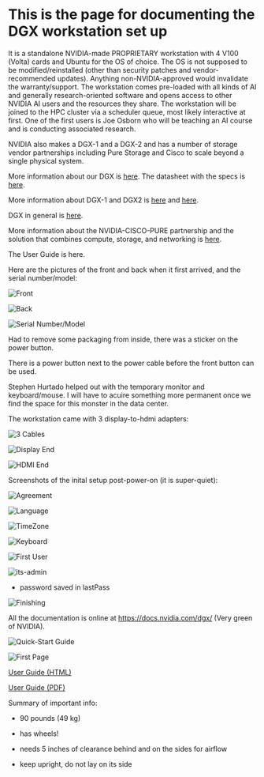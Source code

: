 # This is the page for documenting the DGX workstation set up

It is a standalone NVIDIA-made PROPRIETARY workstation with 4 V100 (Volta) cards and Ubuntu for the OS of choice. The OS is not supposed to be modified/reinstalled (other than security patches and vendor-recommended updates). Anything non-NVIDIA-approved would invalidate the warranty/support. The workstation comes pre-loaded with all kinds of AI and generally research-oriented software and opens access to other NVIDIA AI users and the resources they share. The workstation will be joined to the HPC cluster via a scheduler queue, most likely interactive at first. One of the first users is Joe Osborn who will be teaching an AI course and is conducting associated research.

NVIDIA also makes a DGX-1 and a DGX-2 and has a number of storage vendor partnerships including Pure Storage and Cisco to scale beyond a single physical system.



More information about our DGX is [here](https://www.nvidia.com/en-us/data-center/dgx-station/). The datasheet with the specs is [here](https://www.nvidia.com/content/dam/en-zz/Solutions/Data-Center/dgx-station/dgx-station-print-explorer-datasheet-letter-final-web.pdf).

More information about DGX-1 and DGX2 is [here](https://www.nvidia.com/en-us/data-center/dgx-1/) and [here](https://www.nvidia.com/en-us/data-center/dgx-2/).

DGX in general is [here](https://www.nvidia.com/en-us/data-center/dgx-systems/).

More information about the NVIDIA-CISCO-PURE partnership and the solution that combines compute, storage, and networking is [here](https://blogs.nvidia.com/blog/2018/03/27/pure-storage-airi-nvidia-dgx/).

The User Guide is here.


Here are the pictures of the front and back when it first arrived, and the serial number/model:

![Front](https://github.com/Pomona-ITS/hpc/blob/master/systems/POM-ITB-DGX01/DGX-front.jpg)

![Back](https://github.com/Pomona-ITS/hpc/blob/master/systems/POM-ITB-DGX01/DGX-back.jpg)

![Serial Number/Model](https://github.com/Pomona-ITS/hpc/blob/master/systems/POM-ITB-DGX01/DGX-serialnumber.jpg)


Had to remove some packaging from inside, there was a sticker on the power button.


There is a power button next to the power cable before the front button can be used.


Stephen Hurtado helped out with the temporary monitor and keyboard/mouse. I will have to acuire something more permanent once we find the space for this monster in the data center.


The workstation came with 3 display-to-hdmi adapters:


![3 Cables](https://github.com/Pomona-ITS/hpc/blob/master/systems/POM-ITB-DGX01/3cables.jpg)

![Display End](https://github.com/Pomona-ITS/hpc/blob/master/systems/POM-ITB-DGX01/display-end.jpg)

![HDMI End](https://github.com/Pomona-ITS/hpc/blob/master/systems/POM-ITB-DGX01/hdmi-end.jpg)


Screenshots of the inital setup post-power-on (it is super-quiet):


![Agreement](https://github.com/Pomona-ITS/hpc/blob/master/systems/POM-ITB-DGX01/agreement.jpg)

![Language](https://github.com/Pomona-ITS/hpc/blob/master/systems/POM-ITB-DGX01/language.jpg)

![TimeZone](https://github.com/Pomona-ITS/hpc/blob/master/systems/POM-ITB-DGX01/timezone.jpg)

![Keyboard](https://github.com/Pomona-ITS/hpc/blob/master/systems/POM-ITB-DGX01/keyboard.jpg)

![First User](https://github.com/Pomona-ITS/hpc/blob/master/systems/POM-ITB-DGX01/first-user.jpg)

![its-admin](https://github.com/Pomona-ITS/hpc/blob/master/systems/POM-ITB-DGX01/its-admin.jpg)


* password saved in lastPass

![Finishing](https://github.com/Pomona-ITS/hpc/blob/master/systems/POM-ITB-DGX01/finishing.jpg)


All the documentation is online at https://docs.nvidia.com/dgx/ (Very green of NVIDIA).

![Quick-Start Guide](https://github.com/Pomona-ITS/hpc/blob/master/systems/POM-ITB-DGX01/quick-start.jpg)

![First Page](https://github.com/Pomona-ITS/hpc/blob/master/systems/POM-ITB-DGX01/first-page.jpg)


[User Guide (HTML)](https://docs.nvidia.com/dgx/dgx-station-user-guide/index.html)

[User Guide (PDF)](https://docs.nvidia.com/dgx/pdf/DGX-Station-User-Guide.pdf)


Summary of important info:

- 90 pounds (49 kg)

- has wheels!

- needs 5 inches of clearance behind and on the sides for airflow

- keep upright, do not lay on its side


